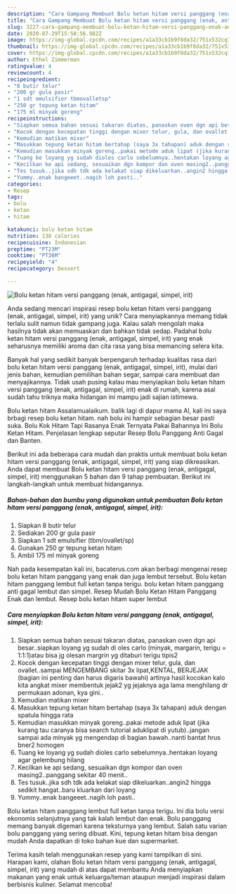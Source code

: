 ```yaml
---
description: "Cara Gampang Membuat Bolu ketan hitam versi panggang (enak, antigagal, simpel, irit), Lezat Sekali"
title: "Cara Gampang Membuat Bolu ketan hitam versi panggang (enak, antigagal, simpel, irit), Lezat Sekali"
slug: 3227-cara-gampang-membuat-bolu-ketan-hitam-versi-panggang-enak-antigagal-simpel-irit-lezat-sekali
date: 2020-07-29T15:58:56.982Z
image: https://img-global.cpcdn.com/recipes/a1a33cb1b9f8da32/751x532cq70/bolu-ketan-hitam-versi-panggang-enak-antigagal-simpel-irit-foto-resep-utama.jpg
thumbnail: https://img-global.cpcdn.com/recipes/a1a33cb1b9f8da32/751x532cq70/bolu-ketan-hitam-versi-panggang-enak-antigagal-simpel-irit-foto-resep-utama.jpg
cover: https://img-global.cpcdn.com/recipes/a1a33cb1b9f8da32/751x532cq70/bolu-ketan-hitam-versi-panggang-enak-antigagal-simpel-irit-foto-resep-utama.jpg
author: Ethel Zimmerman
ratingvalue: 4
reviewcount: 4
recipeingredient:
- "8 butir telur"
- "200 gr gula pasir"
- "1 sdt emulsifier tbmovalletsp"
- "250 gr tepung ketan hitam"
- "175 ml minyak goreng"
recipeinstructions:
- "Siapkan semua bahan sesuai takaran diatas, panaskan oven dgn api besar..siapkan loyang yg sudah di oles carlo (minyak, margarin, terigu = 1:1:1)atau bisa jg olesan margrin yg ditaburi terigu tipis2"
- "Kocok dengan kecepatan tinggi dengan mixer telur, gula, dan ovallet..sampai MENGEMBANG skitar 3x lipat,KENTAL, BERJEJAK (bagian ini penting dan harus digaris bawahi) artinya hasil kocokan kalo kita angkat mixer membentuk jejak2 yg jejaknya aga lama menghilang dr permukaan adonan, kya gini.."
- "Kemudian matikan mixer"
- "Masukkan tepung ketan hitam bertahap (saya 3x tahapan) aduk dengan spatula hingga rata"
- "Kemudian masukkan minyak goreng..pakai metode aduk lipat (jika kurang tau caranya bisa search tutorial aduklipat di yutub)..jangan sampai ada minyak yg mengendap di bagian bawah..nanti bantat hrus bner2 homogen"
- "Tuang ke loyang yg sudah dioles carlo sebelumnya..hentakan loyang agar gelembung hilang"
- "Kecilkan ke api sedang, sesuaikan dgn kompor dan oven masing2..panggang sekitar 40 menit.."
- "Tes tusuk..jika sdh tdk ada kelakat siap dikeluarkan..angin2 hingga sedikit hangat..baru kluarkan dari loyang"
- "Yummy..enak bangeeet..nagih loh pasti.."
categories:
- Resep
tags:
- bolu
- ketan
- hitam

katakunci: bolu ketan hitam 
nutrition: 138 calories
recipecuisine: Indonesian
preptime: "PT23M"
cooktime: "PT36M"
recipeyield: "4"
recipecategory: Dessert

---
```



![Bolu ketan hitam versi panggang (enak, antigagal, simpel, irit)](https://img-global.cpcdn.com/recipes/a1a33cb1b9f8da32/751x532cq70/bolu-ketan-hitam-versi-panggang-enak-antigagal-simpel-irit-foto-resep-utama.jpg)

Anda sedang mencari inspirasi resep bolu ketan hitam versi panggang (enak, antigagal, simpel, irit) yang unik? Cara menyiapkannya memang tidak terlalu sulit namun tidak gampang juga. Kalau salah mengolah maka hasilnya tidak akan memuaskan dan bahkan tidak sedap. Padahal bolu ketan hitam versi panggang (enak, antigagal, simpel, irit) yang enak seharusnya memiliki aroma dan cita rasa yang bisa memancing selera kita.

Banyak hal yang sedikit banyak berpengaruh terhadap kualitas rasa dari bolu ketan hitam versi panggang (enak, antigagal, simpel, irit), mulai dari jenis bahan, kemudian pemilihan bahan segar, sampai cara membuat dan menyajikannya. Tidak usah pusing kalau mau menyiapkan bolu ketan hitam versi panggang (enak, antigagal, simpel, irit) enak di rumah, karena asal sudah tahu triknya maka hidangan ini mampu jadi sajian istimewa.

Bolu ketan hitam Assalamualaikum. balik lagi di dapur mama Al, kali ini saya brbagi resep bolu ketan hitam. nah bolu ini hampir sebagian besar pasti suka. Bolu Kok Hitam Tapi Rasanya Enak Ternyata Pakai Bahannya Ini Bolu Ketan Hitam. Penjelasan lengkap seputar Resep Bolu Panggang Anti Gagal dan Banten.


Berikut ini ada beberapa cara mudah dan praktis untuk membuat bolu ketan hitam versi panggang (enak, antigagal, simpel, irit) yang siap dikreasikan. Anda dapat membuat Bolu ketan hitam versi panggang (enak, antigagal, simpel, irit) menggunakan 5 bahan dan 9 tahap pembuatan. Berikut ini langkah-langkah untuk membuat hidangannya.

<!--inarticleads1-->

##### Bahan-bahan dan bumbu yang digunakan untuk pembuatan Bolu ketan hitam versi panggang (enak, antigagal, simpel, irit):

1. Siapkan 8 butir telur
1. Sediakan 200 gr gula pasir
1. Siapkan 1 sdt emulsifier (tbm/ovallet/sp)
1. Gunakan 250 gr tepung ketan hitam
1. Ambil 175 ml minyak goreng


Nah pada kesempatan kali ini, bacaterus.com akan berbagi mengenai resep bolu ketan hitam panggang yang enak dan juga lembut tersebut. Bolu ketan hitam panggang lembut full ketan tanpa terigu. bolu ketan hitam panggang anti gagal lembut dan simpel. Resep Mudah Bolu Ketan Hitam Panggang Enak dan lembut. Resep bolu ketan hitam super lembut 

<!--inarticleads2-->

##### Cara menyiapkan Bolu ketan hitam versi panggang (enak, antigagal, simpel, irit):

1. Siapkan semua bahan sesuai takaran diatas, panaskan oven dgn api besar..siapkan loyang yg sudah di oles carlo (minyak, margarin, terigu = 1:1:1)atau bisa jg olesan margrin yg ditaburi terigu tipis2
1. Kocok dengan kecepatan tinggi dengan mixer telur, gula, dan ovallet..sampai MENGEMBANG skitar 3x lipat,KENTAL, BERJEJAK (bagian ini penting dan harus digaris bawahi) artinya hasil kocokan kalo kita angkat mixer membentuk jejak2 yg jejaknya aga lama menghilang dr permukaan adonan, kya gini..
1. Kemudian matikan mixer
1. Masukkan tepung ketan hitam bertahap (saya 3x tahapan) aduk dengan spatula hingga rata
1. Kemudian masukkan minyak goreng..pakai metode aduk lipat (jika kurang tau caranya bisa search tutorial aduklipat di yutub)..jangan sampai ada minyak yg mengendap di bagian bawah..nanti bantat hrus bner2 homogen
1. Tuang ke loyang yg sudah dioles carlo sebelumnya..hentakan loyang agar gelembung hilang
1. Kecilkan ke api sedang, sesuaikan dgn kompor dan oven masing2..panggang sekitar 40 menit..
1. Tes tusuk..jika sdh tdk ada kelakat siap dikeluarkan..angin2 hingga sedikit hangat..baru kluarkan dari loyang
1. Yummy..enak bangeeet..nagih loh pasti..


Bolu ketan hitam panggang lembut full ketan tanpa terigu. Ini dia bolu versi ekonomis selanjutnya yang tak kalah lembut dan enak. Bolu panggang memang banyak digemari karena teksturnya yang lembut. Salah satu varian bolu panggang yang sering dibuat. Kini, tepung ketan hitam bisa dengan mudah Anda dapatkan di toko bahan kue dan supermarket. 

Terima kasih telah menggunakan resep yang kami tampilkan di sini. Harapan kami, olahan Bolu ketan hitam versi panggang (enak, antigagal, simpel, irit) yang mudah di atas dapat membantu Anda menyiapkan makanan yang enak untuk keluarga/teman ataupun menjadi inspirasi dalam berbisnis kuliner. Selamat mencoba!

